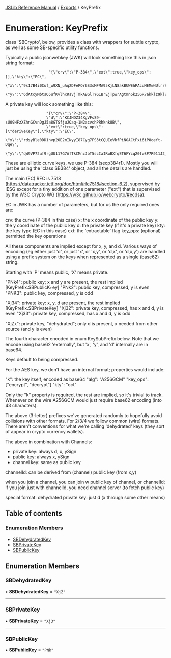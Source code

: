 [JSLib Reference Manual](../README.md) / [Exports](../modules.md) / KeyPrefix

# Enumeration: KeyPrefix

class 'SBCrypto', below, provides a class with wrappers for subtle crypto, as well as
some SB-specific utility functions.

Typically a public jsonwebkey (JWK) will look something like this in json string format:

                       "{\"crv\":\"P-384\",\"ext\":true,\"key_ops\":[],\"kty\":\"EC\",
                       \"x\":\"9s17B4i0Cuf_w9XN_uAq2DFePOr6S3sMFMA95KjLN8akBUWEhPAcuMEMwNUlrrkN\",
                       \"y\":\"6dAtcyMbtsO5ufKvlhxRsvjTmkABGlTYG1BrEjTpwrAgtmn6k25GR7akklz9klBr\"}"

A private key will look something like this:

                      "{\"crv\":\"P-384\",
                      \"d\":\"KCJHDZ34XgVFsS9-sU09HFzXZhnGCvnDgJ5a8GTSfjuJQaq-1N2acvchPRhknk8B\",
                      \"ext\":true,\"key_ops\":[\"deriveKey\"],\"kty\":\"EC\",
                      \"x\":\"rdsyBle0DD1hvp2OE2mINyyI87Cyg7FS3tCQUIeVkfPiNOACtFxi6iP8oeYt-Dge\",
                      \"y\":\"qW9VP72uf9rgUU117G7AfTkCMncJbT5scIaIRwBXfqET6FYcq20fwSP7R911J2_t\"}"

These are elliptic curve keys, we use P-384 (secp384r1). Mostly you will just
be using the 'class SB384' object, and all the details are handled.

The main (EC) RFC is 7518 (https://datatracker.ietf.org/doc/html/rfc7518#section-6.2),
supervised by IESG except for a tiny addition of one parameter ("ext") that is 
supervised by the W3C Crypto WG (https://w3c.github.io/webcrypto/#ecdsa).

EC in JWK has a number of parameters, but for us the only required ones are:

 crv: the curve (P-384 in this case)
 x: the x coordinate of the public key
 y: the y coordinate of the public key
 d: the private key (if it's a private key)
 kty: the key type (EC in this case)
 ext: the 'extractable' flag
 key_ops: (optional) permitted the key operations

All these components are implied except for x, y, and d. Various ways of encoding
(eg either just 'd', or just 'x', or 'x,y', or 'd,x', or 'd,x,y') are handled
using a prefix system on the keys when represented as a single (base62) string.

Starting with 'P' means public, 'X' means private.

 "PNk4": public key; x and y are present, the rest implied [KeyPrefix.SBPublicK+ey]
 "PNk2": public key, compressed, y is even
 "PNK3": public key, compressed, y is odd

 "Xj34": private key: x, y, d are present, the rest implied [KeyPrefix.SBPrivateKey]
 "Xj32": private key, compressed, has x and d, y is even
 "Xj33": private key, compressed, has x and d, y is odd

 "XjZx": private key, "dehydrated"; only d is present, x needed from other source (and y is even)

The fourth character encoded in enum KeySubPrefix below. Note that we encode using
base62 'externally', but 'x', 'y', and 'd' internally are in base64.

Keys default to being compressed.

For the AES key, we don't have an internal format; properties would include:

 "k": the key itself, encoded as base64
 "alg": "A256GCM"
 "key_ops": ["encrypt", "decrypt"]
 "kty": "oct"

Only the "k" property is required, the rest are implied, so it's trivial to track.
Whenever on the wire A256GCM would just require base62 encoding (into 43 characters).

The above (3-letter) prefixes we've generated randomly to hopefully avoid
collisions with other formats. For 2/3/4 we follow common (wire) formats.
There aren't conventions for what we're calling 'dehydrated' keys (they sort of
appear in crypto currency wallets).

The above in combination with Channels:
   
- private key: always d, x, ySign
- public key: always x, ySign
- channel key: same as public key

channelId: can be derived from (channel) public key (from x,y)

when you join a channel, you can join w public key of channel, or channelId;
if you join just with channelId, you need channel server (to fetch public key)

special format: dehydrated private key: just d (x through some other means)

## Table of contents

### Enumeration Members

- [SBDehydratedKey](KeyPrefix.md#sbdehydratedkey)
- [SBPrivateKey](KeyPrefix.md#sbprivatekey)
- [SBPublicKey](KeyPrefix.md#sbpublickey)

## Enumeration Members

### SBDehydratedKey

• **SBDehydratedKey** = ``"XjZ"``

___

### SBPrivateKey

• **SBPrivateKey** = ``"Xj3"``

___

### SBPublicKey

• **SBPublicKey** = ``"PNk"``
